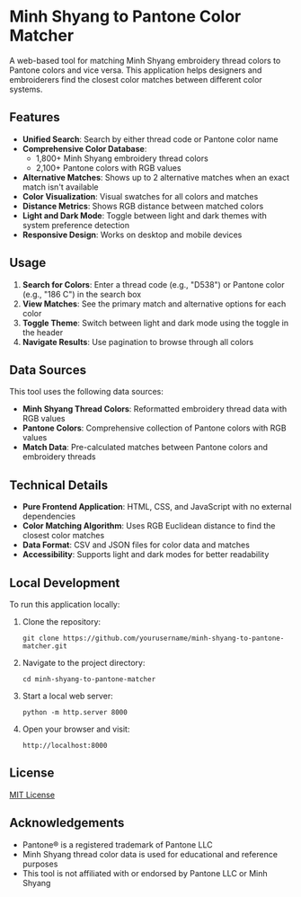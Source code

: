 # Minh Shyang to Pantone Color Matcher

A web-based tool for matching Minh Shyang embroidery thread colors to Pantone colors and vice versa. This application helps designers and embroiderers find the closest color matches between different color systems.

## Features

- **Unified Search**: Search by either thread code or Pantone color name
- **Comprehensive Color Database**: 
  - 1,800+ Minh Shyang embroidery thread colors
  - 2,100+ Pantone colors with RGB values
- **Alternative Matches**: Shows up to 2 alternative matches when an exact match isn't available
- **Color Visualization**: Visual swatches for all colors and matches
- **Distance Metrics**: Shows RGB distance between matched colors
- **Light and Dark Mode**: Toggle between light and dark themes with system preference detection
- **Responsive Design**: Works on desktop and mobile devices

## Usage

1. **Search for Colors**: Enter a thread code (e.g., "D538") or Pantone color (e.g., "186 C") in the search box
2. **View Matches**: See the primary match and alternative options for each color
3. **Toggle Theme**: Switch between light and dark mode using the toggle in the header
4. **Navigate Results**: Use pagination to browse through all colors

## Data Sources

This tool uses the following data sources:

- **Minh Shyang Thread Colors**: Reformatted embroidery thread data with RGB values
- **Pantone Colors**: Comprehensive collection of Pantone colors with RGB values
- **Match Data**: Pre-calculated matches between Pantone colors and embroidery threads

## Technical Details

- **Pure Frontend Application**: HTML, CSS, and JavaScript with no external dependencies
- **Color Matching Algorithm**: Uses RGB Euclidean distance to find the closest color matches
- **Data Format**: CSV and JSON files for color data and matches
- **Accessibility**: Supports light and dark modes for better readability

## Local Development

To run this application locally:

1. Clone the repository:
   ```
   git clone https://github.com/yourusername/minh-shyang-to-pantone-matcher.git
   ```

2. Navigate to the project directory:
   ```
   cd minh-shyang-to-pantone-matcher
   ```

3. Start a local web server:
   ```
   python -m http.server 8000
   ```

4. Open your browser and visit:
   ```
   http://localhost:8000
   ```

## License

[MIT License](LICENSE)

## Acknowledgements

- Pantone® is a registered trademark of Pantone LLC
- Minh Shyang thread color data is used for educational and reference purposes
- This tool is not affiliated with or endorsed by Pantone LLC or Minh Shyang

